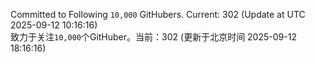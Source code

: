Committed to Following `10,000` GitHubers. Current: <!-- FOLLOWING_COUNT -->302<!-- FOLLOWING_COUNT --> (Update at UTC <!-- LAST_UPDATED -->2025-09-12 10:16:16<!-- LAST_UPDATED -->)<br>
致力于关注`10,000`个GitHuber。当前：<!-- FOLLOWING_COUNT -->302<!-- FOLLOWING_COUNT --> (更新于北京时间 <!-- LAST_UPDATED_CST -->2025-09-12 18:16:16<!-- LAST_UPDATED_CST -->)

